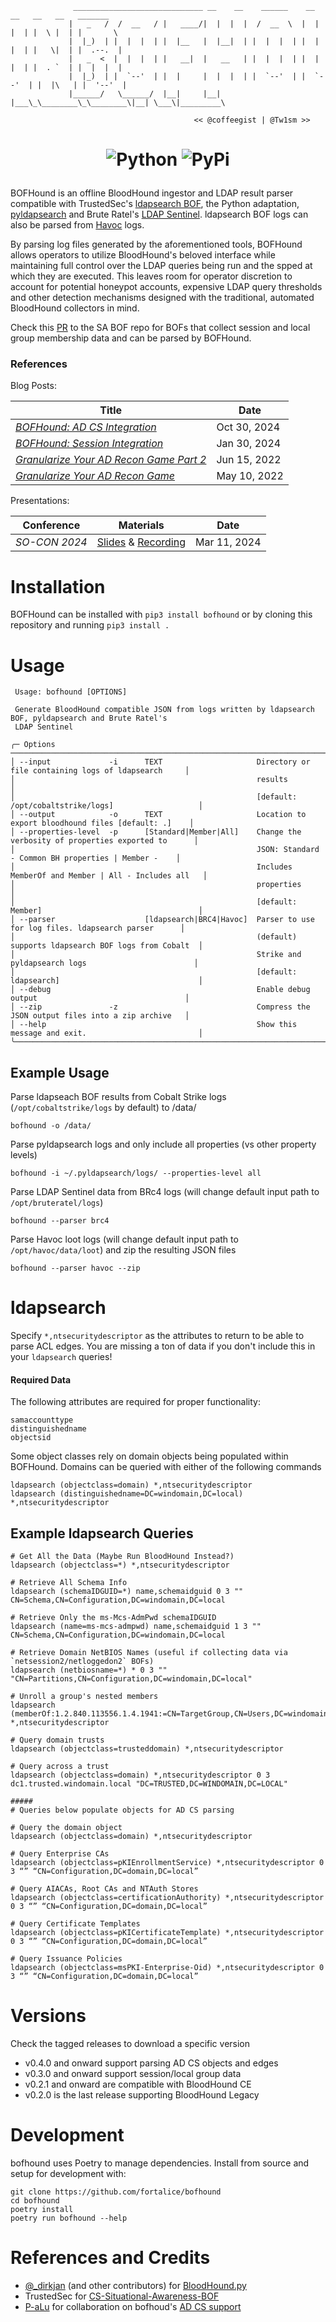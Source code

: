 ```
              _____________________________ __    __    ______    __    __   __   __   _______
             |   _   /  /  __   / |   ____/|  |  |  |  /  __  \  |  |  |  | |  \ |  | |       \
             |  |_)  | |  |  |  | |  |__   |  |__|  | |  |  |  | |  |  |  | |   \|  | |  .--.  |
             |   _  <  |  |  |  | |   __|  |   __   | |  |  |  | |  |  |  | |  . `  | |  |  |  |
             |  |_)  | |  `--'  | |  |     |  |  |  | |  `--'  | |  `--'  | |  |\   | |  '--'  |
             |______/   \______/  |__|     |__|  |___\_\________\_\________\|__| \___\|_________\
           
                                         << @coffeegist | @Tw1sm >>
```

<h1 align="center">

![Python](https://img.shields.io/badge/python-3670A0?style=for-the-badge&logo=python&logoColor=ffdd54)
![PyPi](https://img.shields.io/pypi/v/bofhound?style=for-the-badge)
</h1>

BOFHound is an offline BloodHound ingestor and LDAP result parser compatible with TrustedSec's [ldapsearch BOF](https://github.com/trustedsec/CS-Situational-Awareness-BOF), the Python adaptation, [pyldapsearch](https://github.com/fortalice/pyldapsearch) and Brute Ratel's [LDAP Sentinel](https://bruteratel.com/tabs/commander/badgers/#ldapsentinel). ldapsearch BOF logs can also be parsed from [Havoc](https://github.com/HavocFramework/Havoc) logs.

By parsing log files generated by the aforementioned tools, BOFHound allows operators to utilize BloodHound's beloved interface while maintaining full control over the LDAP queries being run and the spped at which they are executed. This leaves room for operator discretion to account for potential honeypot accounts, expensive LDAP query thresholds and other detection mechanisms designed with the traditional, automated BloodHound collectors in mind.

Check this [PR](https://github.com/trustedsec/CS-Situational-Awareness-BOF/pull/114) to the SA BOF repo for BOFs that collect session and local group membership data and can be parsed by BOFHound.

### References

Blog Posts:

| Title| Date|
|------|-----|
| [*BOFHound: AD CS Integration*](https://medium.com/specter-ops-posts/bofhound-ad-cs-integration-91b706bc7958) | Oct 30, 2024 |
| [*BOFHound: Session Integration*](https://posts.specterops.io/bofhound-session-integration-7b88b6f18423) | Jan 30, 2024 |
| [*Granularize Your AD Recon Game Part 2*](https://www.fortalicesolutions.com/posts/granularize-your-active-directory-reconnaissance-game-part-2) | Jun 15, 2022 |
| [*Granularize Your AD Recon Game*](https://www.fortalicesolutions.com/posts/bofhound-granularize-your-active-directory-reconnaissance-game) | May 10, 2022  |

Presentations:

| Conference| Materials| Date|
|-----------|----------|-----|
| *SO-CON 2024*| [Slides](https://github.com/SpecterOps/presentations/blob/main/SO-CON%202024/Matt%20Creel%20%26%20Adam%20Brown%20-%20Manually%20Enumerating%20AD%20Attack%20Paths%20with%20BOFHound/Matt%20Creel%20and%20Adam%20Brown%20-%20Manually%20Enumerating%20AD%20Attack%20Paths%20With%20BOFHound%20-%20SO-CON%202024.pdf) & [Recording](https://www.youtube.com/watch?v=Xxm4YktSKVY)| Mar 11, 2024|

# Installation
BOFHound can be installed with `pip3 install bofhound` or by cloning this repository and running `pip3 install .`

# Usage
```
 Usage: bofhound [OPTIONS]                                                                                  
                                                                                                            
 Generate BloodHound compatible JSON from logs written by ldapsearch BOF, pyldapsearch and Brute Ratel's    
 LDAP Sentinel                                                                                              
                                                                                                            
╭─ Options ────────────────────────────────────────────────────────────────────────────────────────────────╮
│ --input             -i      TEXT                     Directory or file containing logs of ldapsearch     │
│                                                      results                                             │
│                                                      [default: /opt/cobaltstrike/logs]                   │
│ --output            -o      TEXT                     Location to export bloodhound files [default: .]    │
│ --properties-level  -p      [Standard|Member|All]    Change the verbosity of properties exported to      │
│                                                      JSON: Standard - Common BH properties | Member -    │
│                                                      Includes MemberOf and Member | All - Includes all   │
│                                                      properties                                          │
│                                                      [default: Member]                                   │
│ --parser                    [ldapsearch|BRC4|Havoc]  Parser to use for log files. ldapsearch parser      │
│                                                      (default) supports ldapsearch BOF logs from Cobalt  │
│                                                      Strike and pyldapsearch logs                        │
│                                                      [default: ldapsearch]                               │
│ --debug                                              Enable debug output                                 │
│ --zip               -z                               Compress the JSON output files into a zip archive   │
│ --help                                               Show this message and exit.                         │
╰──────────────────────────────────────────────────────────────────────────────────────────────────────────╯
```

## Example Usage
Parse ldapseach BOF results from Cobalt Strike logs (`/opt/cobaltstrike/logs` by default) to /data/
```
bofhound -o /data/
```

Parse pyldapsearch logs and only include all properties (vs other property levels)
```
bofhound -i ~/.pyldapsearch/logs/ --properties-level all
```

Parse LDAP Sentinel data from BRc4 logs (will change default input path to `/opt/bruteratel/logs`)
```
bofhound --parser brc4
```

Parse Havoc loot logs (will change default input path to `/opt/havoc/data/loot`) and zip the resulting JSON files
```
bofhound --parser havoc --zip
```

# ldapsearch
Specify `*,ntsecuritydescriptor` as the attributes to return to be able to parse ACL edges. You are missing a ton of data if you don't include this in your `ldapsearch` queries!

#### Required Data
The following attributes are required for proper functionality:
```
samaccounttype
distinguishedname
objectsid
```

Some object classes rely on domain objects being populated within BOFHound. Domains can be queried with either of the following commands
```
ldapsearch (objectclass=domain) *,ntsecuritydescriptor
ldapsearch (distinguishedname=DC=windomain,DC=local) *,ntsecuritydescriptor
``` 

## Example ldapsearch Queries
```
# Get All the Data (Maybe Run BloodHound Instead?)
ldapsearch (objectclass=*) *,ntsecuritydescriptor

# Retrieve All Schema Info
ldapsearch (schemaIDGUID=*) name,schemaidguid 0 3 "" CN=Schema,CN=Configuration,DC=windomain,DC=local

# Retrieve Only the ms-Mcs-AdmPwd schemaIDGUID
ldapsearch (name=ms-mcs-admpwd) name,schemaidguid 1 3 "" CN=Schema,CN=Configuration,DC=windomain,DC=local

# Retrieve Domain NetBIOS Names (useful if collecting data via `netsession2/netloggedon2` BOFs)
ldapsearch (netbiosname=*) * 0 3 "" "CN=Partitions,CN=Configuration,DC=windomain,DC=local"

# Unroll a group's nested members
ldapsearch (memberOf:1.2.840.113556.1.4.1941:=CN=TargetGroup,CN=Users,DC=windomain,DC=local) *,ntsecuritydescriptor

# Query domain trusts
ldapsearch (objectclass=trusteddomain) *,ntsecuritydescriptor

# Query across a trust
ldapsearch (objectclass=domain) *,ntsecuritydescriptor 0 3 dc1.trusted.windomain.local "DC=TRUSTED,DC=WINDOMAIN,DC=LOCAL"

#####
# Queries below populate objects for AD CS parsing

# Query the domain object
ldapsearch (objectclass=domain) *,ntsecuritydescriptor

# Query Enterprise CAs
ldapsearch (objectclass=pKIEnrollmentService) *,ntsecuritydescriptor 0 3 “” “CN=Configuration,DC=domain,DC=local”

# Query AIACAs, Root CAs and NTAuth Stores
ldapsearch (objectclass=certificationAuthority) *,ntsecuritydescriptor 0 3 “” “CN=Configuration,DC=domain,DC=local”

# Query Certificate Templates
ldapsearch (objectclass=pKICertificateTemplate) *,ntsecuritydescriptor 0 3 “” “CN=Configuration,DC=domain,DC=local”

# Query Issuance Policies
ldapsearch (objectclass=msPKI-Enterprise-Oid) *,ntsecuritydescriptor 0 3 “” “CN=Configuration,DC=domain,DC=local”
```

# Versions
Check the tagged releases to download a specific version
- v0.4.0 and onward support parsing AD CS objects and edges
- v0.3.0 and onward support session/local group data 
- v0.2.1 and onward are compatible with BloodHound CE
- v0.2.0 is the last release supporting BloodHound Legacy

# Development
bofhound uses Poetry to manage dependencies. Install from source and setup for development with:

```shell
git clone https://github.com/fortalice/bofhound
cd bofhound
poetry install
poetry run bofhound --help
```

# References and Credits
- [@_dirkjan](https://twitter.com/_dirkjan) (and other contributors) for [BloodHound.py](https://github.com/fox-it/BloodHound.py)
- TrustedSec for [CS-Situational-Awareness-BOF](https://github.com/trustedsec/CS-Situational-Awareness-BOF)
- [P-aLu](https://github.com/P-aLu) for collaboration on bofhoud's [AD CS support](https://github.com/coffeegist/bofhound/pull/8)
